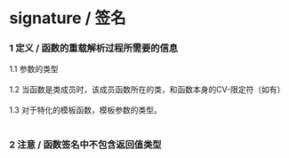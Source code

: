 # signature / 签名<br>
### 1 定义 / 函数的重载解析过程所需要的信息<br>
1.1 参数的类型<br>
<br>
1.2 当函数是类成员时，该成员函数所在的类，和函数本身的CV-限定符（如有）<br>
<br>
1.3 对于特化的模板函数，模板参数的类型。<br>
<br>

### 2 注意 / 函数签名中不包含返回值类型<br>